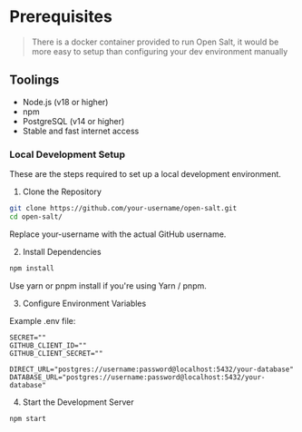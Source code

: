 # Prerequisites

> There is a docker container provided to run Open Salt, it would be more easy to setup than configuring your dev environment manually


## Toolings
- Node.js (v18 or higher)
- npm
- PostgreSQL (v14 or higher)
- Stable and fast internet access

### Local Development Setup
These are the steps required to set up a local development environment.

1. Clone the Repository
```bash
git clone https://github.com/your-username/open-salt.git
cd open-salt/
```

Replace your-username  with the actual GitHub username.

2. Install Dependencies

```bash
npm install
```

Use yarn or pnpm install if you're using Yarn / pnpm.

3. Configure Environment Variables  

Example .env file:
```env
SECRET=""
GITHUB_CLIENT_ID=""
GITHUB_CLIENT_SECRET=""

DIRECT_URL="postgres://username:password@localhost:5432/your-database"
DATABASE_URL="postgres://username:password@localhost:5432/your-database"
```
4. Start the Development Server

  
```bash
npm start
```